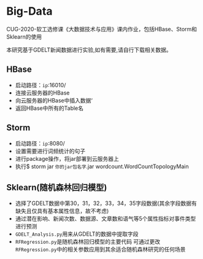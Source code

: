 # Big-Data
CUG-2020-软工选修课《大数据技术与应用》课内作业，包括HBase、Storm和Sklearn的使用

本研究基于GDELT新闻数据进行实验,如有需要,请自行下载相关数据。

## HBase
* 启动路径：`ip`:16010/
* 连接云服务器的HBase
* 向云服务器的HBase中插入数据‘
* 返回HBase中所有的Table名<br>

## Storm
* 启动路径：`ip`:8080/
* 设置需要进行词频统计的句子
* 进行package操作，将jar部署到云服务器上
* 执行$ storm jar `你的jar包名字`.jar wordcount.WordCountTopologyMain<br>

## Sklearn(随机森林回归模型)
* 选择了GDELT数据中第30，31，32，33，34，35字段数据(其余字段数据有缺失且仅具有基本属性信息，故不考虑)
* 通过潜在影响、新闻次数、数据源、文章数和语气等5个属性指标对事件类型进行预测
* `GDELT_Analysis.py`用来从GDELT的数据中提取字段
* `RFRegression.py`是随机森林回归模型的主要代码
可通过更改`RFRegression.py`中的相关参数应用到其余适合随机森林研究的任何场景
